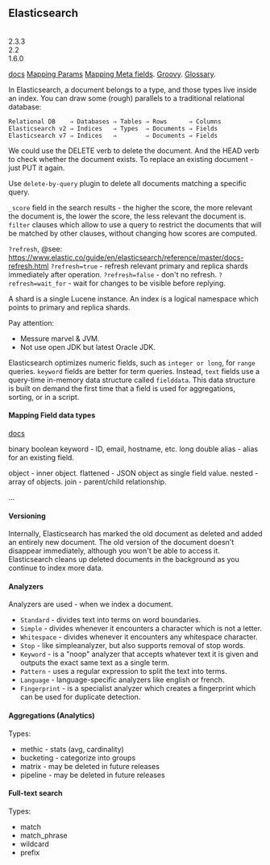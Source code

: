 Elasticsearch
-
<br>2.3.3
<br>2.2
<br>1.6.0

[docs](https://www.elastic.co/guide/en/elasticsearch/reference/current/index.html)
[Mapping Params](https://www.elastic.co/guide/en/elasticsearch/reference/current/mapping-params.html)
[Mapping Meta fields](https://www.elastic.co/guide/en/elasticsearch/reference/current/mapping-fields.html).
[Groovy](https://www.elastic.co/guide/en/elasticsearch/reference/current/modules-scripting.html#_document_fields).
[Glossary](https://www.elastic.co/guide/en/elasticsearch/reference/current/glossary.html).

In Elasticsearch, a document belongs to a type, and those types live inside an index.
You can draw some (rough) parallels to a traditional relational database:
````
Relational DB    ⇒ Databases ⇒ Tables ⇒ Rows      ⇒ Columns
Elasticsearch v2 ⇒ Indices   ⇒ Types  ⇒ Documents ⇒ Fields
Elasticsearch v7 ⇒ Indices   ⇒        ⇒ Documents ⇒ Fields
````
We could use the DELETE verb to delete the document.
And the HEAD verb to check whether the document exists.
To replace an existing document - just PUT it again.

Use `delete-by-query` plugin to delete all documents matching a specific query.

`_score` field in the search results - the higher the score,
the more relevant the document is, the lower the score, the less relevant the document is.
`filter` clauses which allow to use a query
to restrict the documents that will be matched by other clauses, without changing how scores are computed.

`?refresh`, @see: https://www.elastic.co/guide/en/elasticsearch/reference/master/docs-refresh.html
`?refresh=true` - refresh relevant primary and replica shards immediately after operation.
`?refresh=false` - don't no refresh.
`?refresh=wait_for` - wait for changes to be visible before replying.

A shard is a single Lucene instance.
An index is a logical namespace which points to primary and replica shards.

Pay attention:
* Messure marvel & JVM.
* Not use open JDK but latest Oracle JDK.

Elasticsearch optimizes numeric fields, such as `integer or long`, for `range` queries.
`keyword` fields are better for term queries.
Instead, `text` fields use a query-time in-memory data structure called `fielddata`.
This data structure is built on demand the first time that a field is used for aggregations,
sorting, or in a script.

#### Mapping Field data types

[docs](https://www.elastic.co/guide/en/elasticsearch/reference/current/mapping-types.html)

binary
boolean
keyword - ID, email, hostname, etc.
long
double
alias - alias for an existing field.

object -  inner object.
flattened - JSON object as single field value.
nested - array of objects.
join - parent/child relationship.

...

#### Versioning

Internally, Elasticsearch has marked the old document as deleted and added an entirely new document.
The old version of the document doesn't disappear immediately,
although you won't be able to access it.
Elasticsearch cleans up deleted documents in the background as you continue to index more data.

#### Analyzers

Analyzers are used - when we index a document.

* `Standard` - divides text into terms on word boundaries.
* `Simple` - divides whenever it encounters a character which is not a letter.
* `Whitespace` - divides whenever it encounters any whitespace character.
* `Stop` - like simpleanalyzer, but also supports removal of stop words.
* `Keyword` - is a "noop" analyzer that accepts whatever text it is given and outputs the exact same text as a single term.
* `Pattern` - uses a regular expression to split the text into terms.
* `Language` - language-specific analyzers like english or french.
* `Fingerprint` - is a specialist analyzer which creates a fingerprint which can be used for duplicate detection.

#### Aggregations (Analytics)

Types:
* methic - stats (avg, cardinality)
* bucketing - categorize into groups
* matrix - may be deleted in future releases
* pipeline - may be deleted in future releases

#### Full-text search

Types:
* match
* match_phrase
* wildcard
* prefix
